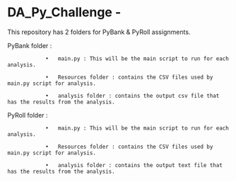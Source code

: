 # DA_Py_Challenge -
This repository has 2 folders for PyBank & PyRoll assignments.

  PyBank folder :
  
                •	main.py : This will be the main script to run for each analysis.
                
                •	Resources folder : contains the CSV files used by main.py script for analysis.
                
                •	analysis folder : contains the output csv file that has the results from the analysis.

  PyRoll folder :
  
                •	main.py : This will be the main script to run for each analysis.
                
                •	Resources folder : contains the CSV files used by main.py script for analysis.
                
                •	analysis folder : contains the output text file that has the results from the analysis.              

                
